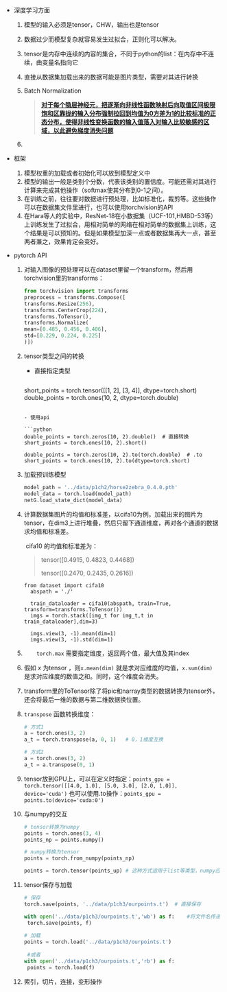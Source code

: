 - 深度学习方面
  
  1. 模型的输入必须是tensor，CHW，输出也是tensor
  
  2. 数据过少而模型复杂就容易发生过拟合，正则化可以解决。
  
  3. tensor是内存中连续的内容的集合，不同于python的list：在内存中不连续，由变量名指向它
  
  4. 直接从数据集加载出来的数据可能是图片类型，需要对其进行转换
  
  5. Batch Normalization
  
     > [**对于每个隐层神经元，把逐渐向非线性函数映射后向取值区间极限饱和区靠拢的输入分布强制拉回到均值为0方差为1的比较标准的正态分布，使得非线性变换函数的输入值落入对输入比较敏感的区域，以此避免梯度消失问题**](https://www.cnblogs.com/guoyaohua/p/8724433.html)
  
  6. 
  
- 框架
  1. 模型权重的加载或者初始化可以放到模型定义中
  2. 模型的输出一般是类别个分数，代表该类别的置信度。可能还需对其进行计算来完成其他操作（softmax使其分布到0-1之间）。
  3. 在训练之前，往往要对数据进行预处理，比如标准化，裁剪等。这些操作可以在数据集文件里进行，也可以使用torchvision的API
  4. 在Hara等人的实验中，ResNet-18在小数据集（UCF-101,HMBD-53等）上训练发生了过拟合，用相对简单的网络在相对简单的数据集上训练，这个结果是可以预知的。但是如果模型加深一点或者数据集再大一点，甚至两者兼之，效果肯定会变好。
  
- pytorch API

  1. 对输入图像的预处理可以在dataset里留一个transform，然后用torchvision里的transforms：

     ```python
     from torchvision import transforms	
     preprocess = transforms.Compose([
     transforms.Resize(256),
     transforms.CenterCrop(224),
     transforms.ToTensor(),
     transforms.Normalize(
     mean=[0.485, 0.456, 0.406],
     std=[0.229, 0.224, 0.225]
     )])
     ```

  2. tensor类型之间的转换

      - 直接指定类型

        ```python
      short_points = torch.tensor([[1, 2], [3, 4]], dtype=torch.short)
        double_points = torch.ones(10, 2, dtype=torch.double)
        ```

      - 使用api

        ```python
        double_points = torch.zeros(10, 2).double()  # 直接转换
        short_points = torch.ones(10, 2).short()
        
        double_points = torch.zeros(10, 2).to(torch.double)  # .to
        short_points = torch.ones(10, 2).to(dtype=torch.short)
        ```

  3. 加载预训练模型

      ```python
      model_path = '../data/p1ch2/horse2zebra_0.4.0.pth'
      model_data = torch.load(model_path)
      netG.load_state_dict(model_data)
      ```

  4. 计算数据集图片的均值和标准差，以cifa10为例，加载出来的图片为tensor，在dim3上进行堆叠，然后只留下通道维度，再对各个通道的数据求均值和标准差。

      ​	cifa10 的均值和标准差为：

      > tensor([0.4915, 0.4823, 0.4468])
      >
      > tensor([0.2470, 0.2435, 0.2616])

      ```
      from dataset import cifa10
        abspath = './'
        
        train_dataloader = cifa10(abspath, train=True, transform=transforms.ToTensor())
        imgs = torch.stack([img_t for img_t,t in train_dataloader],dim=3)
        
        imgs.view(3, -1).mean(dim=1)
        imgs.view(3, -1).std(dim=1)
      ```

  5. ```	torch.max``` 需要指定维度，返回两个值，最大值及其index

  6. 假如 $x$ 为tensor ，则```x.mean(dim)``` 就是求对应维度的均值，```x.sum(dim)``` 是求对应维度的数值之和。同时，这个维度会消失。 

  7. transform里的ToTensor除了将pic和narray类型的数据转换为tensor外，还会将最后一维的数据与第二维数据换位置。

  8. ```transpose``` 函数转换维度：

      ```python
      # 方式1 
      a = torch.ones(3, 2)
      a_t = torch.transpose(a, 0, 1)   # 0，1维度互换
      
      # 方式2
      a = torch.ones(3, 2)
      a_t = a.transpose(0, 1)
      ```

  9. tensor放到GPU上，可以在定义时指定：```points_gpu = torch.tensor([[4.0, 1.0], [5.0, 3.0], [2.0, 1.0]], device='cuda')```  也可以使用.to操作：```points_gpu = points.to(device='cuda:0')```

  10. 与numpy的交互

      ```python
      # tensor转换为numpy
      points = torch.ones(3, 4)
      points_np = points.numpy()
      
      # numpy转换为tensor
      points = torch.from_numpy(points_np)
      
      points = torch.tensor(points_up) # 这种方式适用于list等类型，numpy应该也可以
      ```

  11. tensor保存与加载

       ```python
       # 保存
      torch.save(points, '../data/p1ch3/ourpoints.t')  # 直接保存
       
      with open('../data/p1ch3/ourpoints.t','wb') as f:    #将文件名传递给一个描述符
       	torch.save(points, f)
       	
       # 加载
       points = torch.load('../data/p1ch3/ourpoints.t')
         
        #或者
      with open('../data/p1ch3/ourpoints.t','rb') as f:
      	points = torch.load(f)
       ```

  12. 索引，切片，连接，变形操作


  ​    


